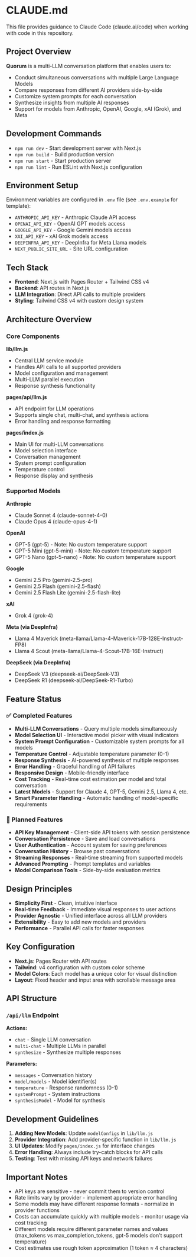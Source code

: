 # CLAUDE.md

This file provides guidance to Claude Code (claude.ai/code) when working with code in this repository.

## Project Overview

**Quorum** is a multi-LLM conversation platform that enables users to:
- Conduct simultaneous conversations with multiple Large Language Models
- Compare responses from different AI providers side-by-side
- Customize system prompts for each conversation
- Synthesize insights from multiple AI responses
- Support for models from Anthropic, OpenAI, Google, xAI (Grok), and Meta

## Development Commands

- `npm run dev` - Start development server with Next.js
- `npm run build` - Build production version
- `npm run start` - Start production server
- `npm run lint` - Run ESLint with Next.js configuration

## Environment Setup

Environment variables are configured in `.env` file (see `.env.example` for template):
- `ANTHROPIC_API_KEY` - Anthropic Claude API access
- `OPENAI_API_KEY` - OpenAI GPT models access
- `GOOGLE_API_KEY` - Google Gemini models access
- `XAI_API_KEY` - xAI Grok models access
- `DEEPINFRA_API_KEY` - DeepInfra for Meta Llama models
- `NEXT_PUBLIC_SITE_URL` - Site URL configuration

## Tech Stack

- **Frontend**: Next.js with Pages Router + Tailwind CSS v4
- **Backend**: API routes in Next.js
- **LLM Integration**: Direct API calls to multiple providers
- **Styling**: Tailwind CSS v4 with custom design system

## Architecture Overview

### Core Components

**lib/llm.js**
- Central LLM service module
- Handles API calls to all supported providers
- Model configuration and management
- Multi-LLM parallel execution
- Response synthesis functionality

**pages/api/llm.js**
- API endpoint for LLM operations
- Supports single chat, multi-chat, and synthesis actions
- Error handling and response formatting

**pages/index.js**
- Main UI for multi-LLM conversations
- Model selection interface
- Conversation management
- System prompt configuration
- Temperature control
- Response display and synthesis

### Supported Models

**Anthropic**
- Claude Sonnet 4 (claude-sonnet-4-0)
- Claude Opus 4 (claude-opus-4-1)

**OpenAI**
- GPT-5 (gpt-5) - Note: No custom temperature support
- GPT-5 Mini (gpt-5-mini) - Note: No custom temperature support
- GPT-5 Nano (gpt-5-nano) - Note: No custom temperature support

**Google**
- Gemini 2.5 Pro (gemini-2.5-pro)
- Gemini 2.5 Flash (gemini-2.5-flash)
- Gemini 2.5 Flash Lite (gemini-2.5-flash-lite)

**xAI**
- Grok 4 (grok-4)

**Meta (via DeepInfra)**
- Llama 4 Maverick (meta-llama/Llama-4-Maverick-17B-128E-Instruct-FP8)
- Llama 4 Scout (meta-llama/Llama-4-Scout-17B-16E-Instruct)

**DeepSeek (via DeepInfra)**
- DeepSeek V3 (deepseek-ai/DeepSeek-V3)
- DeepSeek R1 (deepseek-ai/DeepSeek-R1-Turbo)

## Feature Status

### ✅ Completed Features
- **Multi-LLM Conversations** - Query multiple models simultaneously
- **Model Selection UI** - Interactive model picker with visual indicators
- **System Prompt Configuration** - Customizable system prompts for all models
- **Temperature Control** - Adjustable temperature parameter (0-1)
- **Response Synthesis** - AI-powered synthesis of multiple responses
- **Error Handling** - Graceful handling of API failures
- **Responsive Design** - Mobile-friendly interface
- **Cost Tracking** - Real-time cost estimation per model and total conversation
- **Latest Models** - Support for Claude 4, GPT-5, Gemini 2.5, Llama 4, etc.
- **Smart Parameter Handling** - Automatic handling of model-specific requirements

### 🚧 Planned Features
- **API Key Management** - Client-side API tokens with session persistence
- **Conversation Persistence** - Save and load conversations
- **User Authentication** - Account system for saving preferences
- **Conversation History** - Browse past conversations
- **Streaming Responses** - Real-time streaming from supported models
- **Advanced Prompting** - Prompt templates and variables
- **Model Comparison Tools** - Side-by-side evaluation metrics

## Design Principles

- **Simplicity First** - Clean, intuitive interface
- **Real-time Feedback** - Immediate visual responses to user actions
- **Provider Agnostic** - Unified interface across all LLM providers
- **Extensibility** - Easy to add new models and providers
- **Performance** - Parallel API calls for faster responses

## Key Configuration

- **Next.js**: Pages Router with API routes
- **Tailwind**: v4 configuration with custom color scheme
- **Model Colors**: Each model has a unique color for visual distinction
- **Layout**: Fixed header and input area with scrollable message area

## API Structure

### `/api/llm` Endpoint

**Actions:**
- `chat` - Single LLM conversation
- `multi-chat` - Multiple LLMs in parallel
- `synthesize` - Synthesize multiple responses

**Parameters:**
- `messages` - Conversation history
- `model/models` - Model identifier(s)
- `temperature` - Response randomness (0-1)
- `systemPrompt` - System instructions
- `synthesisModel` - Model for synthesis

## Development Guidelines

1. **Adding New Models**: Update `modelConfigs` in `lib/llm.js`
2. **Provider Integration**: Add provider-specific function in `lib/llm.js`
3. **UI Updates**: Modify `pages/index.js` for interface changes
4. **Error Handling**: Always include try-catch blocks for API calls
5. **Testing**: Test with missing API keys and network failures

## Important Notes

- API keys are sensitive - never commit them to version control
- Rate limits vary by provider - implement appropriate error handling
- Some models may have different response formats - normalize in provider functions
- Costs can accumulate quickly with multiple models - monitor usage via cost tracking
- Different models require different parameter names and values (max_tokens vs max_completion_tokens, gpt-5 models don't support temperature)
- Cost estimates use rough token approximation (1 token ≈ 4 characters)